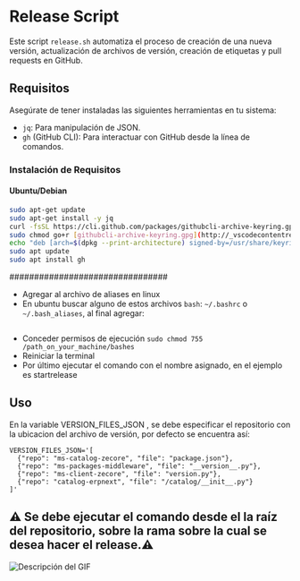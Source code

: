 # Release Script

Este script `release.sh` automatiza el proceso de creación de una nueva versión, actualización de archivos de versión, creación de etiquetas y pull requests en GitHub.

## Requisitos

Asegúrate de tener instaladas las siguientes herramientas en tu sistema:

- `jq`: Para manipulación de JSON.
- `gh` (GitHub CLI): Para interactuar con GitHub desde la línea de comandos.

### Instalación de Requisitos

#### Ubuntu/Debian

```bash
sudo apt-get update
sudo apt-get install -y jq
curl -fsSL https://cli.github.com/packages/githubcli-archive-keyring.gpg | sudo dd of=/usr/share/keyrings/githubcli-archive-keyring.gpg
sudo chmod go+r [githubcli-archive-keyring.gpg](http://_vscodecontentref_/1)
echo "deb [arch=$(dpkg --print-architecture) signed-by=/usr/share/keyrings/githubcli-archive-keyring.gpg] https://cli.github.com/packages stable main" | sudo tee [github-cli.list](http://_vscodecontentref_/2) > /dev/null
sudo apt update
sudo apt install gh
```
################################ 
- Agregar al archivo de aliases en linux
- En ubuntu buscar alguno de estos archivos `bash`: `~/.bashrc` o `~/.bash_aliases`, al final agregar:
```alias startrelease="/path_on_your_machine/release.sh"
```
- Conceder permisos de ejecución  ```sudo chmod 755 /path_on_your_machine/bashes```
- Reiniciar la terminal
- Por último ejecutar el comando con el nombre asignado, en el ejemplo es startrelease


## Uso
En la variable VERSION_FILES_JSON , se debe especificar el repositorio con la ubicacion del archivo de versión, por defecto se encuentra así:
```
VERSION_FILES_JSON='[
  {"repo": "ms-catalog-zecore", "file": "package.json"},
  {"repo": "ms-packages-middleware", "file": "__version__.py"},
  {"repo": "ms-client-zecore", "file": "version.py"},
  {"repo": "catalog-erpnext", "file": "/catalog/__init__.py"}
]'
```
## ⚠️ Se debe ejecutar el comando desde el la raíz del repositorio, sobre la rama sobre la cual se desea hacer el release.⚠️

![Descripción del GIF](https://github.com/innacroft/improvements/blob/main/screen-capture.gif)
